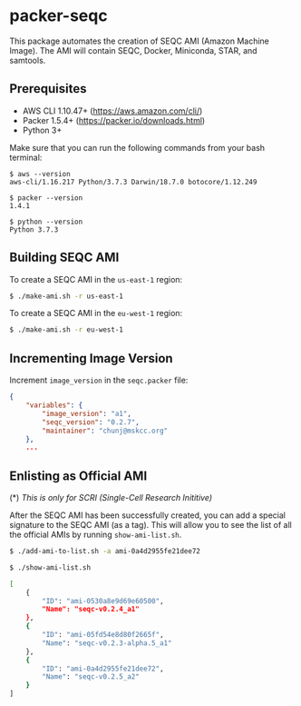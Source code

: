 # packer-seqc

This package automates the creation of SEQC AMI (Amazon Machine Image). The AMI will contain SEQC, Docker, Miniconda, STAR, and samtools.

## Prerequisites

- AWS CLI 1.10.47+ (https://aws.amazon.com/cli/)
- Packer 1.5.4+ (https://packer.io/downloads.html)
- Python 3+

Make sure that you can run the following commands from your bash terminal:

```
$ aws --version
aws-cli/1.16.217 Python/3.7.3 Darwin/18.7.0 botocore/1.12.249

$ packer --version
1.4.1

$ python --version
Python 3.7.3
```

## Building SEQC AMI

To create a SEQC AMI in the `us-east-1` region:

```bash
$ ./make-ami.sh -r us-east-1
```

To create a SEQC AMI in the `eu-west-1` region:

```bash
$ ./make-ami.sh -r eu-west-1
```

## Incrementing Image Version

Increment `image_version` in the `seqc.packer` file:

```json
{
    "variables": {
        "image_version": "a1",
        "seqc_version": "0.2.7",
        "maintainer": "chunj@mskcc.org"
    },
    ...
```

## Enlisting as Official AMI

(*) _This is only for SCRI (Single-Cell Research Inititive)_

After the SEQC AMI has been successfully created, you can add a special signature to the SEQC AMI (as a tag). This will allow you to see the list of all the official AMIs by running `show-ami-list.sh`.

```bash
$ ./add-ami-to-list.sh -a ami-0a4d2955fe21dee72
```

```bash
$ ./show-ami-list.sh

[
    {
        "ID": "ami-0530a8e9d69e60500",
        "Name": "seqc-v0.2.4_a1"
    },
    {
        "ID": "ami-05fd54e8d80f2665f",
        "Name": "seqc-v0.2.3-alpha.5_a1"
    },
    {
        "ID": "ami-0a4d2955fe21dee72",
        "Name": "seqc-v0.2.5_a2"
    }
]
```
